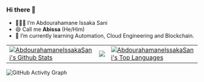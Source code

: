 ### Hi there 👋

<!--
**AbdourahamaneIssakaSani/AbdourahamaneIssakaSani** is a ✨ _special_ ✨ repository because its `README.md` (this file) appears on your GitHub profile.

Here are some ideas to get you started:

- 🔭 I’m currently working on ...
- 🌱 I’m currently learning ...
- 👯 I’m looking to collaborate on ...
- 🤔 I’m looking for help with ...
- 💬 Ask me about ...
- 📫 How to reach me: ...
- 😄 Pronouns: ...
- ⚡ Fun fact: ...
-->

- 👨🏾‍🎓 I’m Abdourahamane Issaka Sani 
- 😄 Call me **Abissa** (He/Him)
- 🌱 I’m currently learning Automation, Cloud Engineering and Blockchain.

<table>
    <tr>
        <td>
            <a href="https//github.com/AbdourahamaneIssakaSani">
            <img alt="AbdourahamaneIssakaSani's Github Stats" src="https://github-readme-stats.vercel.app/api?username=AbdourahamaneIssakaSani&show_icons=true&count_private=true&theme=react&hide_border=true&bg_color=1d2a3a" /></a>
        </td>
        <td>
            <a href="http://www.github.com/AbdourahamaneIssakaSani">
                <img src="https://github-readme-streak-stats.herokuapp.com/?user=AbdourahamaneIssakaSani&stroke=ffffff&background=1d2a3a&ring=5BCDEC&fire=5BCDEC&currStreakNum=ffffff&currStreakLabel=5BCDEC&sideNums=ffffff&sideLabels=ffffff&dates=ffffff&hide_border=true" />
            </a>
        </td>
        <td>
            <a href="https://github.com/AbdourahamaneIssakaSani"><img alt="AbdourahamaneIssakaSani's Top Languages"
                    src="https://github-readme-stats.vercel.app/api/top-langs/?username=AbdourahamaneIssakaSani&langs_count=8&count_private=true&layout=compact&theme=react&hide_border=true&bg_color=1d2a3a" /></a>
        </td>
    </tr>
</table>

![GitHub Activity Graph](https://activity-graph.herokuapp.com/graph?username=AbdourahamaneIssakaSani&bg_color=1d2a3a&color=5BCDEC&line=5BCDEC&point=FFFFFF&hide_border=true)

